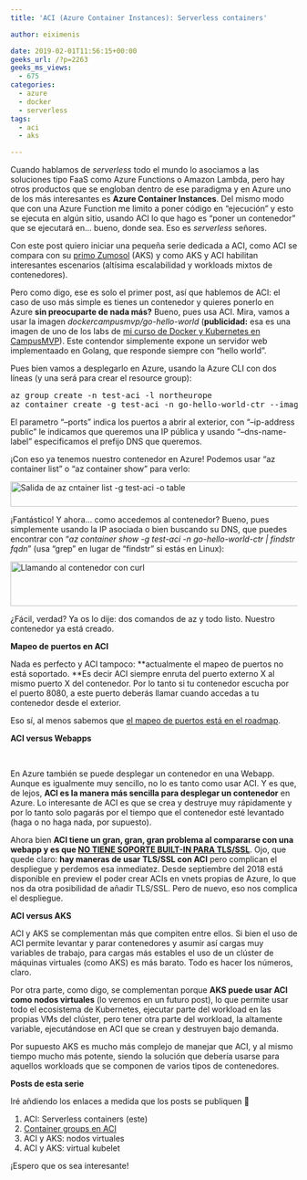 ```yaml
---
title: 'ACI (Azure Container Instances): Serverless containers'

author: eiximenis

date: 2019-02-01T11:56:15+00:00
geeks_url: /?p=2263
geeks_ms_views:
  - 675
categories:
  - azure
  - docker
  - serverless
tags:
  - aci
  - aks

---
```

Cuando hablamos de _serverless_ todo el mundo lo asociamos a las soluciones tipo FaaS como Azure Functions o Amazon Lambda, pero hay otros productos que se engloban dentro de ese paradigma y en Azure uno de los más interesantes es **Azure Container Instances**. Del mismo modo que con una Azure Function me limito a poner código en &#8220;ejecución&#8221; y esto se ejecuta en algún sitio, usando ACI lo que hago es &#8220;poner un contenedor&#8221; que se ejecutará en... bueno, donde sea. Eso es _serverless_ señores.
  
Con este post quiero iniciar una pequeña serie dedicada a ACI, como ACI se compara con su [primo Zumosol][1] (AKS) y como AKS y ACI habilitan interesantes escenarios (altísima escalabilidad y workloads mixtos de contenedores).
  
<!--more-->


  
Pero como digo, ese es solo el primer post, así que hablemos de ACI: el caso de uso más simple es tienes un contenedor y quieres ponerlo en Azure **sin preocuparte de nada más?** Bueno, pues usa ACI. Mira, vamos a usar la imagen _dockercampusmvp/go-hello-world_ (**publicidad:** esa es una imagen de uno de los labs de [mi curso de Docker y Kubernetes en CampusMVP][2]). Este contendor simplemente expone un servidor web implementaado en Golang, que responde siempre con &#8220;hello world&#8221;.
  
Pues bien vamos a desplegarlo en Azure, usando la Azure CLI con dos líneas (y una será para crear el resource group):

<pre class="EnlighterJSRAW" data-enlighter-language="null">az group create -n test-aci -l northeurope
az container create -g test-aci -n go-hello-world-ctr --image dockercampusmvp/go-hello-world --ports 80 --ip-address public --dns-name-label go-hello-world</pre>

El parametro &#8220;&#8211;ports&#8221; indica los puertos a abrir al exterior, con &#8220;&#8211;ip-address public&#8221; le indicamos que queremos una IP pública y usando &#8220;&#8211;dns-name-label&#8221; especificamos el prefijo DNS que queremos.
  
¡Con eso ya tenemos nuestro contenedor en Azure! Podemos usar &#8220;az container list&#8221; o &#8220;az container show&#8221; para verlo:
  
[<img class="alignnone size-large wp-image-2265" src="https://geeks.ms/etomas/wp-content/uploads/sites/154/2019/02/az-container-list-1024x69.png" alt="Salida de az cntainer list -g test-aci -o table" width="660" height="44" />][3]
  
¡Fantástico! Y ahora... como accedemos al contenedor? Bueno, pues simplemente usando la IP asociada o bien buscando su DNS, que puedes encontrar con &#8220;_az container show -g test-aci -n go-hello-world-ctr | findstr fqdn_&#8221; (usa &#8220;grep&#8221; en lugar de &#8220;findstr&#8221; si estás en Linux):
  
[<img class="alignnone size-large wp-image-2266" src="https://geeks.ms/etomas/wp-content/uploads/sites/154/2019/02/calling-aci-1024x121.png" alt="Llamando al contenedor con curl" width="660" height="78" />][4]
  
¿Fácil, verdad? Ya os lo dije: dos comandos de az y todo listo. Nuestro contenedor ya está creado.
  
**Mapeo de puertos en ACI**
  
Nada es perfecto y ACI tampoco: **actualmente el mapeo de puertos no está soportado. **Es decir ACI siempre enruta del puerto externo X al mismo puerto X del contenedor. Por lo tanto si tu contenedor escucha por el puerto 8080, a este puerto deberás llamar cuando accedas a tu contenedor desde el exterior.
  
Eso sí, al menos sabemos que [el mapeo de puertos está en el roadmap][5].
  
**ACI versus Webapps**
  
&nbsp;
  
En Azure también se puede desplegar un contenedor en una Webapp. Aunque es igualmente muy sencillo, no lo es tanto como usar ACI. Y es que, de lejos, **ACI es la manera más sencilla para desplegar un contenedor** en Azure. Lo interesante de ACI es que se crea y destruye muy rápidamente y por lo tanto solo pagarás por el tiempo que el contenedor esté levantado (haga o no haga nada, por supuesto).
  
Ahora bien **ACI tiene un gran, gran, gran problema al compararse con una webapp y es que <span style="text-decoration: underline;">NO TIENE SOPORTE BUILT-IN PARA TLS/SSL</span>**. Ojo, que quede claro: **hay maneras de usar TLS/SSL con ACI** pero complican el despliegue y perdemos esa inmediatez. Desde septiembre del 2018 está disponible en preview el poder crear ACIs en vnets propias de Azure, lo que nos da otra posibilidad de añadir TLS/SSL. Pero de nuevo, eso nos complica el despliegue.
  
**ACI versus AKS**
  
ACI y AKS se complementan más que compiten entre ellos. Si bien el uso de ACI permite levantar y parar contenedores y asumir así cargas muy variables de trabajo, para cargas más estables el uso de un clúster de máquinas virtuales (como AKS) es más barato. Todo es hacer los números, claro.
  
Por otra parte, como digo, se complementan porque **AKS puede usar ACI como nodos virtuales** (lo veremos en un futuro post), lo que permite usar todo el ecosistema de Kubernetes, ejecutar parte del workload en las propias VMs del clúster, pero tener otra parte del workload, la altamente variable, ejecutándose en ACI que se crean y destruyen bajo demanda.
  
Por supuesto AKS es mucho más complejo de manejar que ACI, y al mismo tiempo mucho más potente, siendo la solución que debería usarse para aquellos workloads que se componen de varios tipos de contenedores.
  
**Posts de esta serie**
  
Iré añdiendo los enlaces a medida que los posts se publiquen 🙂

  1. ACI: Serverless containers (este)
  2. [Container groups en ACI][6]
  3. ACI y AKS: nodos virtuales
  4. ACI y AKS: virtual kubelet

¡Espero que os sea interesante!

 [1]: https://www.youtube.com/watch?v=B90D3Eq7KjU
 [2]: https://www.campusmvp.es/catalogo/Product-Docker-y-Kubernetes-desarrollo-y-despliegue-de-aplicaciones-basadas-en-contenedores_237.aspx
 [3]: https://geeks.ms/etomas/wp-content/uploads/sites/154/2019/02/az-container-list.png
 [4]: https://geeks.ms/etomas/wp-content/uploads/sites/154/2019/02/calling-aci.png
 [5]: https://feedback.azure.com/forums/602224-azure-container-instances/suggestions/34082284-support-for-port-mapping
 [6]: https://geeks.ms/etomas/?p=2299&preview=true